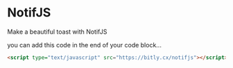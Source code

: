 # NotifJS
Make a beautiful toast with NotifJS

you can add this code in the end of your <body> code block...
```html
<script type="text/javascript" src="https://bitly.cx/notifjs"></script>
```